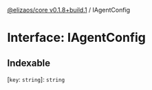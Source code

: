 [@elizaos/core v0.1.8+build.1](../index.md) / IAgentConfig

# Interface: IAgentConfig

## Indexable

 \[`key`: `string`\]: `string`
